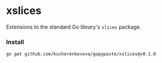 # xslices
Extensions to the standard Go library's `slices` package.

### Install
```
go get github.com/kucherenkovova/gopypaste/xslices@v0.1.0
```